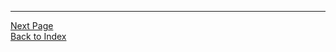 
***
[Next Page](/Documentation/Development.Prerequisites.md)\
[Back to Index](/Documentation/Handbook/Index.md)